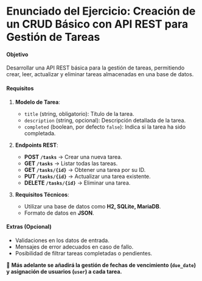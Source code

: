 # Enunciado del Ejercicio: Creación de un CRUD Básico con API REST para Gestión de Tareas  

#### Objetivo  
Desarrollar una API REST básica para la gestión de tareas, permitiendo crear, leer, actualizar y eliminar tareas almacenadas en una base de datos.  

#### Requisitos  

1. **Modelo de Tarea**:  
   - `title` (string, obligatorio): Título de la tarea.  
   - `description` (string, opcional): Descripción detallada de la tarea.  
   - `completed` (boolean, por defecto `false`): Indica si la tarea ha sido completada.  

2. **Endpoints REST**:  
   - **POST `/tasks`** → Crear una nueva tarea.  
   - **GET `/tasks`** → Listar todas las tareas.  
   - **GET `/tasks/{id}`** → Obtener una tarea por su ID.  
   - **PUT `/tasks/{id}`** → Actualizar una tarea existente.  
   - **DELETE `/tasks/{id}`** → Eliminar una tarea.  

3. **Requisitos Técnicos**:  
   - Utilizar una base de datos como **H2, SQLite, MariaDB**.  
   - Formato de datos en **JSON**.  

#### Extras (Opcional)  
- Validaciones en los datos de entrada.  
- Mensajes de error adecuados en caso de fallo.  
- Posibilidad de filtrar tareas completadas o pendientes.  

🚀 **Más adelante se añadirá la gestión de fechas de vencimiento (`due_date`) y asignación de usuarios (`user`) a cada tarea.**
